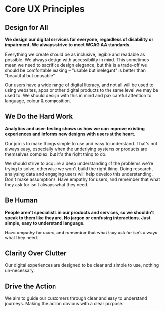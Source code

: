 # Core UX Principles

## Design for All

**We design our digital services for everyone, regardless of disability or impairment. We always strive to meet WCAG AA standards.**

Everything we create should be as inclusive, legible and readable as possible. We always design with accessibility in mind. This sometimes mean we need to sacrifice design elegance, but this is a trade-off we should be comfortable making – "usable but inelegant" is better than "beautiful but unusable".

Our users have a wide range of digital literacy, and not all will be used to using websites, apps or other digital products to the same level we may be used to. We should design with this in mind and pay careful attention to language, colour & composition.

## We Do the Hard Work

**Analytics and user-testing shows us how we can improve existing experiences and informs new designs with users at the heart.**

Our job is to make things simple to use and easy to understand. That's not always easy, especially when the underlying systems or products are themselves complex, but it's the right thing to do.

We should strive to acquire a deep understanding of the problems we're trying to solve, otherwise we won't build the right thing. Doing research, analysing data and engaging users will help develop this understanding. Don't make assumptions. Have empathy for users, and remember that what they ask for isn’t always what they need.

## Be Human

**People aren’t specialists in our products and services, so we shouldn’t speak to them like they are. No jargon or confusing interactions. Just simple, easy to understand language.**

Have empathy for users, and remember that what they ask for isn’t always what they need.

## Clarity Over Clutter

Our digital experiences are designed to be clear and simple to use, nothing un-necessary.

## Drive the Action

We aim to guide our customers through clear and easy to understand journeys. Making the action obvious with a clear purpose.

